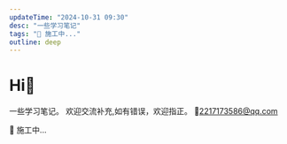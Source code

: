 ```yaml
---
updateTime: "2024-10-31 09:30"
desc: "一些学习笔记"
tags: "🚧 施工中..."
outline: deep
---
```


# Hi👋

一些学习笔记。
欢迎交流补充,如有错误，欢迎指正。
📮2217173586@qq.com

🚧 施工中...

